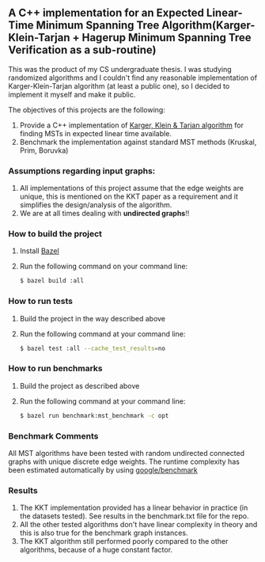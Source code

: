 ## A C++ implementation for an Expected Linear-Time Minimum Spanning Tree Algorithm(Karger-Klein-Tarjan + Hagerup Minimum Spanning Tree Verification as a sub-routine)

This was the product of my CS undergraduate thesis. I was studying randomized algorithms and I couldn't find any reasonable implementation of Karger-Klein-Tarjan algorithm (at least a public one), so I decided to implement it myself and make it public.


The objectives of this projects are the following:

1. Provide a C++ implementation of [Karger, Klein & Tarjan algorithm](http://cs.brown.edu/research/pubs/pdfs/1995/Karger-1995-RLT.pdf) for finding MSTs in expected linear time available.
2. Benchmark the implementation against standard MST methods (Kruskal, Prim, Boruvka)

### Assumptions regarding input graphs:
1. All implementations of this project assume that the edge weights are unique, this is mentioned on the KKT paper as a requirement
and it simplifies the design/analysis of the algorithm.
2. We are at all times dealing with __undirected graphs__!!

### How to build the project

1. Install [Bazel](https://bazel.build/)

2. Run the following command on your command line:

   ```bash
   $ bazel build :all
   ```


### How to run tests
1. Build the project in the way described above

2. Run the following command at your command line:

   ```bash
   $ bazel test :all --cache_test_results=no
   ```

### How to run benchmarks
1. Build the project as described above

2. Run the following command at your command line:
    
    ```bash
    $ bazel run benchmark:mst_benchmark -c opt
    ```

### Benchmark Comments
All MST algorithms have been tested with random undirected connected graphs with unique discrete edge weights.
The runtime complexity has been estimated automatically by using [google/benchmark](https://github.com/google/benchmark#asymptotic-complexity)

### Results
1. The KKT implementation provided has a linear behavior in practice (in the datasets tested). See results in the benchmark.txt file for the repo.
2. All the other tested algorithms don't have linear complexity in theory and this is also true for the benchmark graph instances.
3. The KKT algorithm still performed poorly compared to the other algorithms, because of a huge constant factor.
